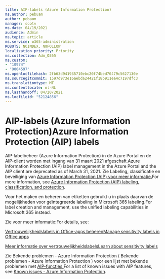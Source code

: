 ```yaml
---
title: AIP-labels (Azure Information Protection)
ms.author: pebuam
author: pebaum
manager: scotv
ms.date: 04/19/2021
audience: Admin
ms.topic: article
ms.service: o365-administration
ROBOTS: NOINDEX, NOFOLLOW
localization_priority: Priority
ms.collection: Adm_O365
ms.custom:
- "10974"
- "9004597"
ms.openlocfilehash: 2fb63d941935710ebc20f74bed70479c5627130e
ms.sourcegitcommit: 1597d973e16aebda24421f18b911ea4c7197dfc3
ms.translationtype: MT
ms.contentlocale: nl-NL
ms.lasthandoff: 04/20/2021
ms.locfileid: "52124856"
---
```

# <a name="azure-information-protection-aip-labels"></a><span data-ttu-id="796f5-102">AIP-labels (Azure Information Protection)</span><span class="sxs-lookup"><span data-stu-id="796f5-102">Azure Information Protection (AIP) labels</span></span>

<span data-ttu-id="796f5-103">AIP-labelbeheer (Azure Information Protection) in de Azure Portal en de AIP-client worden met ingang van 31 maart 2021 afgeschaft.</span><span class="sxs-lookup"><span data-stu-id="796f5-103">Azure Information Protection (AIP) label management in the Azure Portal and the AIP client are deprecated as of March 31, 2021.</span></span> <span data-ttu-id="796f5-104">Zie Labeling, classificatie en beveiliging van [Azure Information Protection (AIP) voor meer informatie.](https://docs.microsoft.com/azure/information-protection/aip-classification-and-protection)</span><span class="sxs-lookup"><span data-stu-id="796f5-104">For more information, see [Azure Information Protection (AIP) labeling, classification, and protection](https://docs.microsoft.com/azure/information-protection/aip-classification-and-protection).</span></span>

<span data-ttu-id="796f5-105">Voor het maken en beheren van etiketten gebruikt u in plaats daarvan de mogelijkheden voor geïntegreerde labeling in Microsoft 365 labeling.</span><span class="sxs-lookup"><span data-stu-id="796f5-105">For label creation and management, use the unified labeling capabilities in Microsoft 365 instead.</span></span> 

<span data-ttu-id="796f5-106">Zie voor meer informatie:</span><span class="sxs-lookup"><span data-stu-id="796f5-106">For details, see:</span></span>

[<span data-ttu-id="796f5-107">Vertrouwelijkheidslabels in Office-apps beheren</span><span class="sxs-lookup"><span data-stu-id="796f5-107">Manage sensitivity labels in Office apps</span></span>](https://docs.microsoft.com/microsoft-365/compliance/sensitivity-labels-office-apps)

[<span data-ttu-id="796f5-108">Meer informatie over vertrouwelijkheidslabels</span><span class="sxs-lookup"><span data-stu-id="796f5-108">Learn about sensitivity labels</span></span>](https://docs.microsoft.com/microsoft-365/compliance/sensitivity-labels)

<span data-ttu-id="796f5-109">Zie Bekende problemen - Azure Information Protection ( Bekende problemen - Azure Information Protection ) voor een lijst met bekende problemen met [AIP-functies.](https://docs.microsoft.com/azure/information-protection/known-issues)</span><span class="sxs-lookup"><span data-stu-id="796f5-109">For a list of known issues with AIP features, see [Known issues - Azure Information Protection](https://docs.microsoft.com/azure/information-protection/known-issues).</span></span>